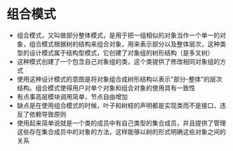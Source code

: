 # 组合模式
- 组合模式，又叫做部分整体模式，是用于把一组相似的对象当作一个单一的对象，组合模式根据树的结构来组合对象，用来表示部分以及整体层次，这种类型的设计模式属于结构型模式，它创建了对象组的树形结构（是多叉树）
- 这种模式创建了一个包含自己对象组的类，这个类提供了修改相同对象组的方式
- 使用这种设计模式的意图是将对象组合成树形结构以表示"部分-整体"的层次结构。组合模式使得用户对单个对象和组合对象的使用具有一致性
- 有点事高层模块调用简单，节点自由增加
- 缺点是在使用组合模式的时候，叶子和树枝的声明都是实现类而不是接口，违反了依赖导致原则
- 使用起来简单说就是一个类的成员中有自己类型的集合成员，并且提供了管理这些存在集合成员中的对象的方法，这样能够以树的形式明确这些对象之间的关系